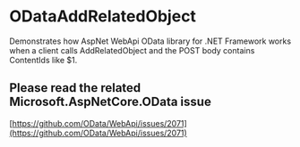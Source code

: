 # ODataAddRelatedObject
Demonstrates how AspNet WebApi OData library for .NET Framework works when a client calls AddRelatedObject and the POST body contains ContentIds like $1.

## Please read the related Microsoft.AspNetCore.OData issue
[https://github.com/OData/WebApi/issues/2071](https://github.com/OData/WebApi/issues/2071)
